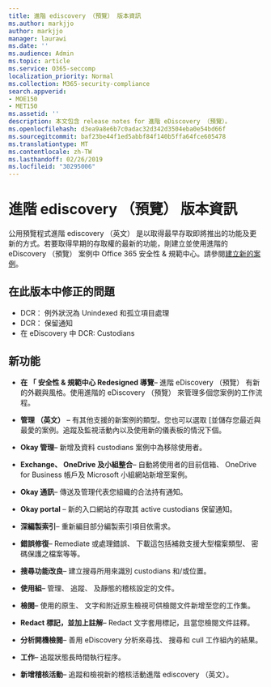 ```yaml
---
title: 進階 ediscovery （預覽） 版本資訊
ms.author: markjjo
author: markjjo
manager: laurawi
ms.date: ''
ms.audience: Admin
ms.topic: article
ms.service: O365-seccomp
localization_priority: Normal
ms.collection: M365-security-compliance
search.appverid:
- MOE150
- MET150
ms.assetid: ''
description: 本文包含 release notes for 進階 eDiscovery （預覽）。
ms.openlocfilehash: d3ea9a8e6b7c0adac32d342d3504eba0e54bd66f
ms.sourcegitcommit: baf23be44f1ed5abbf84f140b5ffa64fce605478
ms.translationtype: MT
ms.contentlocale: zh-TW
ms.lasthandoff: 02/26/2019
ms.locfileid: "30295006"
---
```

# <a name="release-notes-for-advanced-ediscovery-preview"></a>進階 ediscovery （預覽） 版本資訊

公用預覽程式進階 ediscovery （英文） 是以取得最早存取即將推出的功能及更新的方式。若要取得早期的存取權的最新的功能，剛建立並使用進階的 eDiscovery （預覽） 案例中 Office 365 安全性 & 規範中心。請參閱[建立新的案例](create-new-ediscovery-case.md)。

## <a name="issues-fixed-in-this-release"></a>在此版本中修正的問題

- DCR： 例外狀況為 Unindexed 和孤立項目處理
- DCR： 保留通知
- 在 eDiscovery 中 DCR: Custodians

## <a name="whats-new"></a>新功能

- **在 「 安全性 & 規範中心 Redesigned 導覽**– 進階 eDiscovery （預覽） 有新的外觀與風格。使用進階的 eDiscovery （預覽） 來管理多個您案例的工作流程。

- **管理 （英文）** – 有其他支援的新案例的類型。您也可以選取 [並儲存您最近與最愛的案例。追蹤及監視活動內以及使用新的儀表板的情況下個。

- **Okay 管理**– 新增及資料 custodians 案例中為移除使用者。

- **Exchange、 OneDrive 及小組整合**– 自動將使用者的目前信箱、 OneDrive for Business 帳戶及 Microsoft 小組網站新增至案例。 

- **Okay 通訊**– 傳送及管理代表您組織的合法持有通知。

- **Okay portal** – 新的入口網站的存取其 active custodians 保留通知。

- **深編製索引**– 重新編目部分編製索引項目依需求。

- **錯誤修復**– Remediate 或處理錯誤、 下載這包括補救支援大型檔案類型、 密碼保護之檔案等等。 

- **搜尋功能改良**– 建立搜尋所用來識別 custodians 和/或位置。

- **使用組**– 管理、 追蹤、 及靜態的稽核設定的文件。

- **檢閱**– 使用的原生、 文字和附近原生檢視可供檢閱文件新增至您的工作集。

- **Redact 標記，並加上註解**– Redact 文字套用標記，且當您檢閱文件註釋。
  
- **分析開機檢閱**– 善用 eDiscovery 分析來尋找、 搜尋和 cull 工作組內的結果。

- **工作**– 追蹤狀態長時間執行程序。

- **新增稽核活動**– 追蹤和檢視新的稽核活動進階 ediscovery （英文）。
